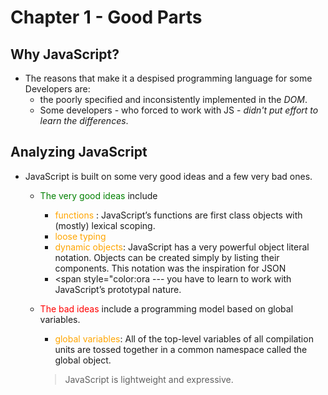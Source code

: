 # Chapter 1 - Good Parts

## Why JavaScript?

- The reasons that make it a despised programming language for some Developers are:
  - the  poorly specified and inconsistently implemented in the *DOM*.
  - Some developers - who forced to work with JS - *didn't put effort to learn the differences*.

## Analyzing JavaScript

- JavaScript is built on some very good ideas and a few very bad ones.
  - <span style="color:green">The very good ideas</span> include
    - <span style="color:orange">functions</span> : JavaScript’s functions are first class objects with (mostly) lexical scoping.
    - <span style="color:orange">loose typing</span>
    - <span style="color:orange">dynamic objects</span>:  JavaScript has a very powerful object literal notation. Objects can be created simply by listing their components. This notation was the inspiration for JSON
    - <span style="color:ora
	--- you have to learn to work with JavaScript’s prototypal nature.

  - <span style="color:red">The bad ideas</span> include a programming model based on global variables.
    - <span style="color:orange">global variables</span>: All of the top-level variables of all compilation units are tossed together in a common namespace called the global object.

    > JavaScript is lightweight and expressive.
